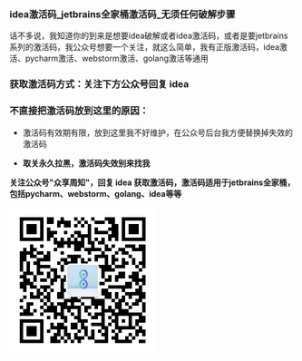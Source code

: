 ### idea激活码_jetbrains全家桶激活码_无须任何破解步骤

话不多说，我知道你的到来是想要idea破解或者idea激活码，或者是要jetbrains系列的激活码，我公众号想要一个关注，就这么简单，我有正版激活码，idea激活、pycharm激活、webstorm激活、golang激活等通用

### 获取激活码方式：关注下方公众号回复 idea

### 不直接把激活码放到这里的原因：

* 激活码有效期有限，放到这里我不好维护，在公众号后台我方便替换掉失效的激活码

* **取关永久拉黑，激活码失效别来找我**

**关注公众号"众享周知"，回复 idea 获取激活码，激活码适用于jetbrains全家桶，包括pycharm、webstorm、golang、idea等等**


![QRcode.jpg](../images/QRcode.jpg)


